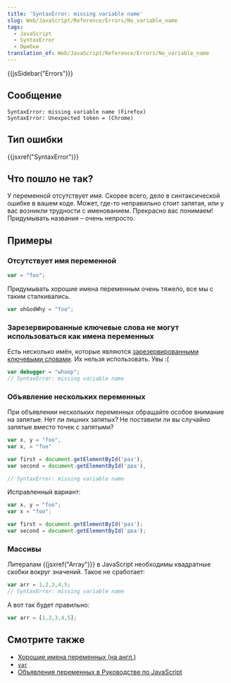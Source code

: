 ```yaml
---
title: 'SyntaxError: missing variable name'
slug: Web/JavaScript/Reference/Errors/No_variable_name
tags:
  - JavaScript
  - SyntaxError
  - Ошибки
translation_of: Web/JavaScript/Reference/Errors/No_variable_name
---
```


{{jsSidebar("Errors")}}

## Сообщение

```
SyntaxError: missing variable name (Firefox)
SyntaxError: Unexpected token = (Chrome)
```

## Тип ошибки

{{jsxref("SyntaxError")}}

## Что пошло не так?

У переменной отсутствует имя. Скорее всего, дело в синтаксической ошибке в вашем коде. Может, где-то неправильно стоит запятая, или у вас возникли трудности с именованием. Прекрасно вас понимаем! Придумывать названия – очень непросто.

## Примеры

### Отсутствует имя переменной

```js example-bad
var = "foo";
```

Придумывать хорошие имена переменным очень тяжело, все мы с таким сталкивались.

```js example-good
var ohGodWhy = "foo";
```

### Зарезервированные ключевые слова не могут использоваться как имена переменных

Есть несколько имён, которые являются [зарезервированными ключевыми словами](/ru/docs/Web/JavaScript/Reference/Lexical_grammar#Ключевые_слова). Их нельзя использовать. Увы :(

```js example-bad
var debugger = "whoop";
// SyntaxError: missing variable name
```

### Объявление нескольких переменных

При объявлении нескольких переменных обращайте особое внимание на запятые. Нет ли лишних запятых? Не поставили ли вы случайно запятые вместо точек с запятыми?

```js example-bad
var x, y = "foo",
var x, = "foo"

var first = document.getElementById('раз'),
var second = document.getElementById('два'),

// SyntaxError: missing variable name
```

Исправленный вариант:

```js example-good
var x, y = "foo";
var x = "foo";

var first = document.getElementById('раз');
var second = document.getElementById('два');
```

### Массивы

Литералам {{jsxref("Array")}} в JavaScript необходимы квадратные скобки вокруг значений. Такое не сработает:

```js example-bad
var arr = 1,2,3,4,5;
// SyntaxError: missing variable name
```

А вот так будет правильно:

```js example-good
var arr = [1,2,3,4,5];
```

## Смотрите также

- [Хорошие имена переменных (на англ.)](http://wiki.c2.com/?GoodVariableNames)
- [`var`](/ru/docs/Web/JavaScript/Reference/Statements/var)
- [Объявления переменных в Руководстве по JavaScript](/ru/docs/Web/JavaScript/Guide/Grammar_and_types#Объявления)
